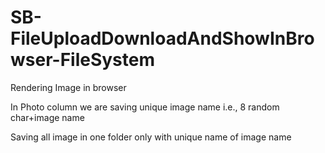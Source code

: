 # SB-FileUploadDownloadAndShowInBrowser-FileSystem

Rendering Image in browser

In Photo column we are saving unique image name i.e., 8 random char+image name

Saving all image in one folder only with unique name of image name
